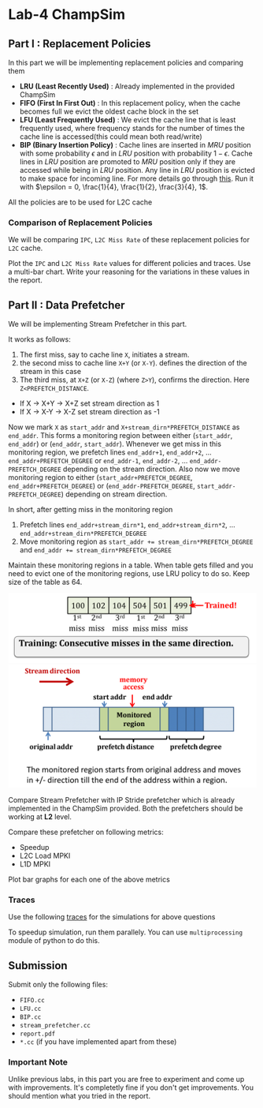 # Lab-4 ChampSim

## Part I : Replacement Policies
In this part we will be implementing replacement policies and comparing them

- **LRU (Least Recently Used)** : Already implemented in the provided ChampSim
- **FIFO (First In First Out)** :  In this replacement policy, when the cache becomes full we evict the oldest cache block in the set
- **LFU (Least Frequently Used)** : We evict the cache line that is least frequently used, where frequency stands for the number of times the cache line is accessed(this could mean both read/write)
- **BIP (Binary Insertion Policy)** : Cache lines are inserted in _MRU_ position with some probability $\epsilon$ and in _LRU_ position with probability $1-\epsilon$. Cache lines in _LRU_ position are promoted to _MRU_ position only if they are accessed while being in _LRU_ position. Any line in _LRU_ position is evicted to make space for incoming line. For more details go through [this](https://www.cs.cmu.edu/afs/cs/academic/class/15740-f18/www/papers/isca07-qureshi-dip.pdf). Run it with $\epsilon = 0, \frac{1}{4}, \frac{1}{2}, \frac{3}{4}, 1$.

All the policies are to be used for L2C cache

### Comparison of Replacement Policies
We will be comparing `IPC`, `L2C Miss Rate` of these replacement policies for `L2C` cache. 

Plot the `IPC` and `L2C Miss Rate` values for different policies and traces. Use a multi-bar chart. Write your reasoning for the variations in these values in the report.

## Part II : Data Prefetcher

We will be implementing Stream Prefetcher in this part.

It works as follows:
1. The first miss, say to cache line `X`,
initiates a stream.
2. the second miss to cache line `X+Y` (or `X-Y`).
defines the direction of the stream in this case
3. The third miss, at `X+Z` (or `X-Z`) (where `Z>Y`), confirms the direction. Here `Z<PREFETCH_DISTANCE`.

- If X -> X+Y -> X+Z set stream direction as 1
- If X -> X-Y -> X-Z set stream direction as -1

Now we mark `X` as `start_addr` and `X+stream_dirn*PREFETCH_DISTANCE` as `end_addr`. This forms a monitoring region between either (`start_addr`, `end_addr`) or (`end_addr`, `start_addr`). Whenever we get miss in this monitoring region, we prefetch lines `end_addr+1`, `end_addr+2`, ... `end_addr+PREFETCH_DEGREE` or `end_addr-1`, `end_addr-2`, ... `end_addr-PREFETCH_DEGREE` depending on the stream direction. Also now we move monitoring region to either (`start_addr+PREFETCH_DEGREE`, `end_addr+PREFETCH_DEGREE`) or (`end_addr-PREFETCH_DEGREE`, `start_addr-PREFETCH_DEGREE`) depending on stream direction.

In short, after getting miss in the monitoring region
1. Prefetch lines `end_addr+stream_dirn*1`, `end_addr+stream_dirn*2`, ... `end_addr+stream_dirn*PREFETCH_DEGREE`
2. Move monitoring region as `start_addr += stream_dirn*PREFETCH_DEGREE` and `end_addr += stream_dirn*PREFETCH_DEGREE`

Maintain these monitoring regions in a table. When table gets filled and you need to evict one of the monitoring regions, use LRU policy to do so. Keep size of the table as 64.

![](.images/stream1.png)
![](.images/stream2.png)

Compare Stream Prefetcher with IP Stride prefetcher which is already implemented in the ChampSim provided. Both the prefetchers should be working at **L2** level.

Compare these prefetcher on following metrics:
- Speedup
- L2C Load MPKI
- L1D MPKI

Plot bar graphs for each one of the above metrics

### Traces
Use the following [traces](https://drive.google.com/drive/folders/1BE4XkJhgXWZ6JOIByQCMF_4cFSvlb3f1?usp=sharing) for the simulations for above questions

To speedup simulation, run them parallely. You can use `multiprocessing` module of python to do this.

## Submission
Submit only the following files:
- `FIFO.cc`
- `LFU.cc`
- `BIP.cc`
- `stream_prefetcher.cc`
- `report.pdf`
- `*.cc` (if you have implemented apart from these)

### Important Note
Unlike previous labs, in this part you are free to experiment and come up with improvements. It's completetly fine if you don't get improvements. You should mention what you tried in the report.
